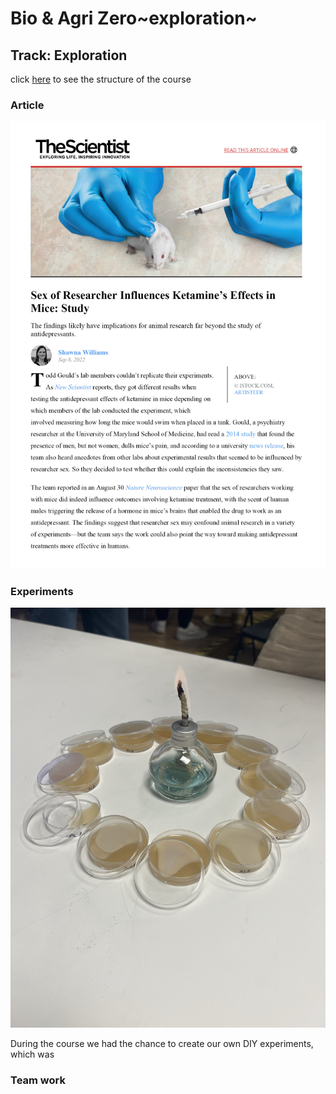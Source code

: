 # Bio & Agri Zero~exploration~   
## Track: Exploration

click [here](https://fablabbcn.github.io/mdef-docs/academic_year_2022_23/term_1_2022_23/biology_%26_agri_zero_2022_23/) to see the structure of the course  

### Article
![](article.jpg)


### Experiments
![](samples.JPEG)

During the course we had the chance to create our own DIY experiments, which was
### Team work
